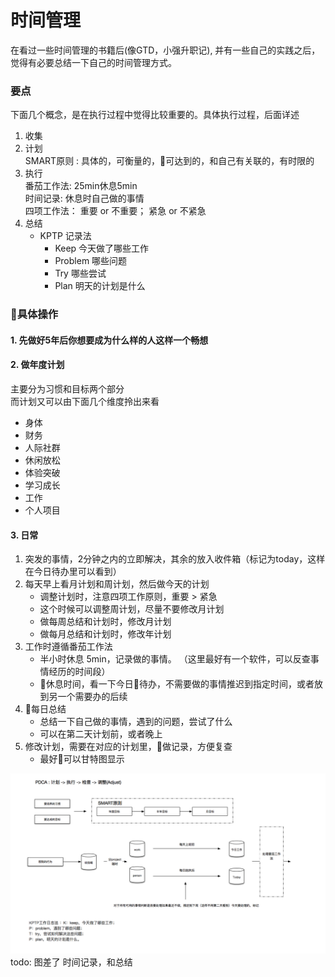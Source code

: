 # 时间管理

在看过一些时间管理的书籍后(像GTD，小强升职记), 并有一些自己的实践之后，觉得有必要总结一下自己的时间管理方式。

### 要点

下面几个概念，是在执行过程中觉得比较重要的。具体执行过程，后面详述

1. 收集  
2. 计划  
    SMART原则 : 具体的，可衡量的，可达到的，和自己有关联的，有时限的
3. 执行  
    番茄工作法: 25min休息5min  
    时间记录: 休息时自己做的事情  
    四项工作法： 重要 or 不重要； 紧急 or 不紧急
4. 总结  
    - KPTP 记录法
        - Keep 今天做了哪些工作
        - Problem 哪些问题
        - Try 哪些尝试
        - Plan 明天的计划是什么

### 具体操作

#### 1. 先做好5年后你想要成为什么样的人这样一个畅想

#### 2. 做年度计划
主要分为习惯和目标两个部分  
而计划又可以由下面几个维度拎出来看
- 身体
- 财务
- 人际社群
- 休闲放松
- 体验突破
- 学习成长
- 工作
- 个人项目

#### 3. 日常

1. 突发的事情，2分钟之内的立即解决，其余的放入收件箱（标记为today，这样在今日待办里可以看到）
2. 每天早上看月计划和周计划，然后做今天的计划
    - 调整计划时，注意四项工作原则，重要 > 紧急
    - 这个时候可以调整周计划，尽量不要修改月计划
    - 做每周总结和计划时，修改月计划
    - 做每月总结和计划时，修改年计划
3. 工作时遵循番茄工作法
    - 半小时休息 5min，记录做的事情。
        （这里最好有一个软件，可以反查事情经历的时间段）
    - 休息时间，看一下今日待办，不需要做的事情推迟到指定时间，或者放到另一个需要办的后续
4. 每日总结
    - 总结一下自己做的事情，遇到的问题，尝试了什么
    - 可以在第二天计划前，或者晚上
5. 修改计划，需要在对应的计划里，做记录，方便复查
    - 最好可以甘特图显示

![](GTD.png)
todo:
图差了 时间记录，和总结